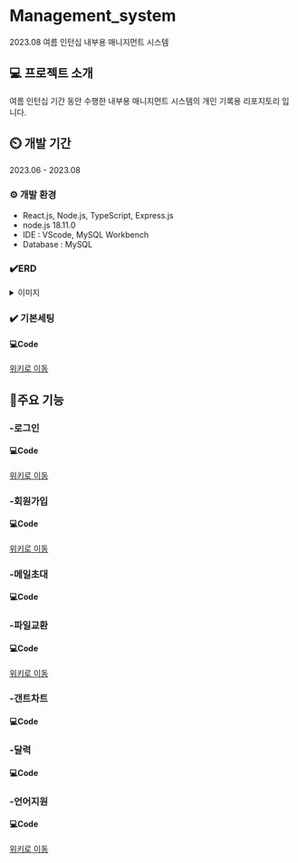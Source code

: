 # Management_system
2023.08 여름 인턴십 내부용 매니지먼트 시스템

## 💻 프로젝트 소개
여름 인턴십 기간 동안 수행한 내부용 매니지먼트 시스템의 개인 기록용 리포지토리 입니다.

## ⏲️ 개발 기간
2023.06 - 2023.08

### ⚙️ 개발 환경
<ul>
  <li>React.js, Node.js, TypeScript, Express.js</li>
  <li>node.js 18.11.0</li>
  <li>IDE : VScode, MySQL Workbench</li>
  <li>Database : MySQL</li>
</ul>

### ✔️ERD
<details>
<summary>이미지</summary>

![ERD](https://github.com/MinjoonHK/Management_system/assets/108560916/951ecf1d-37ce-489d-9fe7-cba417f3f132)
</details>

### ✔️ 기본세팅
#### 💻Code
<a href="https://github.com/MinjoonHK/Management_system/wiki/Management-System-%EA%B8%B0%EB%B3%B8%EC%84%B8%ED%8C%85">위키로 이동</a>

## 📌주요 기능
### -로그인
#### 💻Code
<a href="https://github.com/MinjoonHK/Management_system/wiki/Management-System-%EC%A3%BC%EC%9A%94%EA%B8%B0%EB%8A%A5-%E2%80%90-%EB%A1%9C%EA%B7%B8%EC%9D%B8">위키로 이동</a>

### -회원가입
#### 💻Code

<a href="https://github.com/MinjoonHK/Management_system/wiki/Management-System-%EC%A3%BC%EC%9A%94%EA%B8%B0%EB%8A%A5-%E2%80%90-%ED%9A%8C%EC%9B%90%EA%B0%80%EC%9E%85">위키로 이동</a>

### -메일초대
#### 💻Code

### -파일교환
#### 💻Code

<a href="https://github.com/MinjoonHK/Management_system/wiki/Management-System-%EC%A3%BC%EC%9A%94%EA%B8%B0%EB%8A%A5-%E2%80%90-%EB%A9%94%EC%9D%BC%EC%B4%88%EB%8C%80">
위키로 이동</a>

### -갠트차트
#### 💻Code

### -달력
#### 💻Code

### -언어지원
#### 💻Code

<a href="https://github.com/MinjoonHK/Management_system/wiki/Management-System-%EC%A3%BC%EC%9A%94%EA%B8%B0%EB%8A%A5-%E2%80%90-%EC%96%B8%EC%96%B4%EC%A7%80%EC%9B%90">위키로 이동</a>




